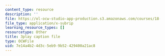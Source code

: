 ```yaml
---
content_type: resource
description: ''
file: https://ol-ocw-studio-app-production.s3.amazonaws.com/courses/18-01sc-single-variable-calculus-fall-2010/7e14a4b24d3c5eb99b52429400a21ac8_Pd2xP5zDsRw.vtt
file_type: application/x-subrip
learning_resource_types: []
resourcetype: Other
title: 3play caption file
type: OCWFile
uid: 7e14a4b2-4d3c-5eb9-9b52-429400a21ac8
---
```

